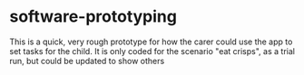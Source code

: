 # software-prototyping

This is a quick, very rough prototype for how the carer could use the app to set tasks for the child. It is only coded for the scenario "eat crisps", as a trial run, but could be updated to show others